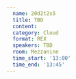 ```yaml
---
  name: 20d2t2s5
  title: TBD
  content:
  category: Cloud
  format: REX
  speakers: TBD
  room: Mezzanine
  time_start: '13:00'
  time_end: '13:45'
---
```


